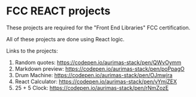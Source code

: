 # FCC REACT projects

These projects are required for the "Front End Libraries" FCC certification.

All of these projects are done using React logic.

Links to the projects:
1) Random quotes: https://codepen.io/aurimas-stack/pen/QWvOymm
2) Markdown preview: https://codepen.io/aurimas-stack/pen/poPpagO
3) Drum Machine: https://codepen.io/aurimas-stack/pen/OJmwjra
4) React Calculator: https://codepen.io/aurimas-stack/pen/vYmjZEX
5) 25 + 5 Clock: https://codepen.io/aurimas-stack/pen/rNmZozE
